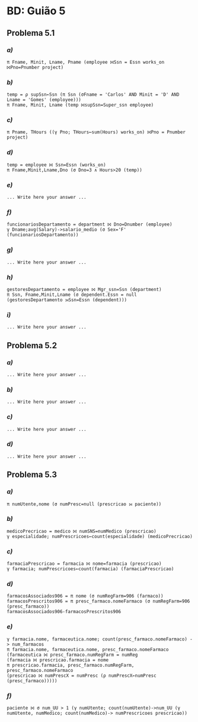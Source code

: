 # BD: Guião 5


## ​Problema 5.1
 
### *a)*

```
π Fname, Minit, Lname, Pname (employee ⨝Ssn = Essn works_on ⨝Pno=Pnumber project)
```


### *b)* 

```
temp = ρ supSsn←Ssn (π Ssn (σFname = 'Carlos' AND Minit = 'D' AND Lname = 'Gomes' (employee)))
π Fname, Minit, Lname (temp ⨝supSsn=Super_ssn employee)
```


### *c)* 

```
π Pname, THours ((γ Pno; THours←sum(Hours) works_on) ⨝Pno = Pnumber project)
```


### *d)* 

```
temp = employee ⨝ Ssn=Essn (works_on)
π Fname,Minit,Lname,Dno (σ Dno=3 ∧ Hours>20 (temp))
```


### *e)* 

```
... Write here your answer ...
```


### *f)* 

```
funcionariosDepartamento = department ⨝ Dno=Dnumber (employee)
γ Dname;avg(Salary)->salario_medio (σ Sex='F' (funcionariosDepartamento))
```


### *g)* 

```
... Write here your answer ...
```


### *h)* 

```
gestoresDepartamento = employee ⨝ Mgr_ssn=Ssn (department)
π Ssn, Fname,Minit,Lname (σ dependent.Essn = null (gestoresDepartamento ⟕Ssn=Essn (dependent)))
```


### *i)* 

```
... Write here your answer ...
```


## ​Problema 5.2

### *a)*

```
... Write here your answer ...
```

### *b)* 

```
... Write here your answer ...
```


### *c)* 

```
... Write here your answer ...
```


### *d)* 

```
... Write here your answer ...
```


## ​Problema 5.3

### *a)*

```
π numUtente,nome (σ numPresc=null (prescricao ⟕ paciente)) 
```

### *b)* 

```
medicoPrecricao = medico ⨝ numSNS=numMedico (prescricao)
γ especialidade; numPrescricoes←count(especialidade) (medicoPrecricao)
```


### *c)* 

```
farmaciaPrescricao = farmacia ⨝ nome=farmacia (prescricao)
γ farmacia; numPrescricoes←count(farmacia) (farmaciaPrescricao)
```


### *d)* 

```
farmacosAssociados906 = π nome (σ numRegFarm=906 (farmaco))
farmacosPrescritos906 = π presc_farmaco.nomeFarmaco (σ numRegFarm=906 (presc_farmaco))
farmacosAssociados906-farmacosPrescritos906
```

### *e)* 

```
γ farmacia.nome, farmaceutica.nome; count(presc_farmaco.nomeFarmaco) -> num_farmacos
π farmacia.nome, farmaceutica.nome, presc_farmaco.nomeFarmaco
(farmaceutica ⨝ presc_farmaco.numRegFarm = numReg
(farmacia ⨝ prescricao.farmacia = nome 
π prescricao.farmacia, presc_farmaco.numRegFarm, presc_farmaco.nomeFarmaco
(prescricao ⨝ numPrescX = numPresc (ρ numPrescX←numPresc (presc_farmaco)))))
```

### *f)* 

```
paciente ⨝ σ num_UU > 1 (γ numUtente; count(numUtente)->num_UU (γ numUtente, numMedico; count(numMedico)-> numPrescricoes prescricao))
```
